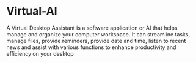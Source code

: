 # Virtual-AI

A Virtual Desktop Assistant is a software application or AI that helps manage and organize your computer workspace. It can streamline tasks, manage files, provide reminders, provide date and time, listen to recent news and assist with various functions to enhance productivity and efficiency on your desktop
